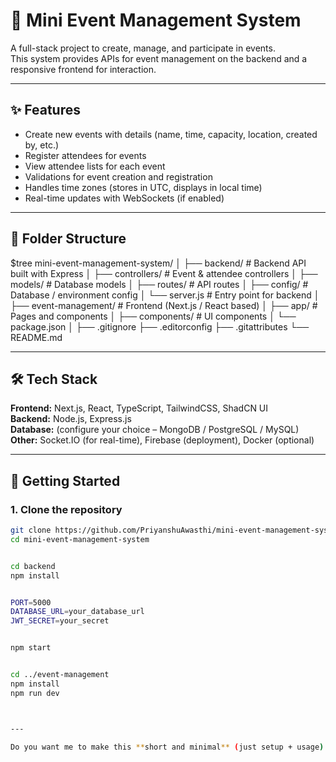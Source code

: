 # 🎉 Mini Event Management System

A full-stack project to create, manage, and participate in events.  
This system provides APIs for event management on the backend and a responsive frontend for interaction.

---

## ✨ Features

- Create new events with details (name, time, capacity, location, created by, etc.)
- Register attendees for events
- View attendee lists for each event
- Validations for event creation and registration
- Handles time zones (stores in UTC, displays in local time)
- Real-time updates with WebSockets (if enabled)

---

## 📂 Folder Structure
$tree
mini-event-management-system/
│
├── backend/ # Backend API built with Express
│ ├── controllers/ # Event & attendee controllers
│ ├── models/ # Database models
│ ├── routes/ # API routes
│ ├── config/ # Database / environment config
│ └── server.js # Entry point for backend
│
├── event-management/ # Frontend (Next.js / React based)
│ ├── app/ # Pages and components
│ ├── components/ # UI components
│ └── package.json
│
├── .gitignore
├── .editorconfig
├── .gitattributes
└── README.md


---

## 🛠️ Tech Stack

**Frontend:** Next.js, React, TypeScript, TailwindCSS, ShadCN UI  
**Backend:** Node.js, Express.js  
**Database:** (configure your choice – MongoDB / PostgreSQL / MySQL)  
**Other:** Socket.IO (for real-time), Firebase (deployment), Docker (optional)

---

## 🚀 Getting Started

### 1. Clone the repository
```bash
git clone https://github.com/PriyanshuAwasthi/mini-event-management-system.git
cd mini-event-management-system


cd backend
npm install


PORT=5000
DATABASE_URL=your_database_url
JWT_SECRET=your_secret


npm start


cd ../event-management
npm install
npm run dev



---

Do you want me to make this **short and minimal** (just setup + usage) or keep this **detailed** version with features, structure, etc.?


